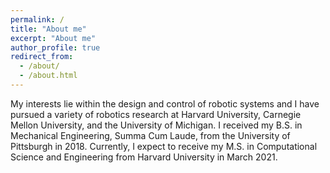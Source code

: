```yaml
---
permalink: /
title: "About me"
excerpt: "About me"
author_profile: true
redirect_from: 
  - /about/
  - /about.html
---
```


My interests lie within the design and control of robotic systems and I have pursued a variety of robotics research at Harvard University, Carnegie Mellon University, and the University of Michigan. I received my B.S. in Mechanical Engineering, Summa Cum Laude, from the University of Pittsburgh in 2018. Currently, I expect to receive my M.S. in Computational Science and Engineering from Harvard University in March 2021.

